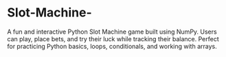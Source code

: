 # Slot-Machine-
A fun and interactive Python Slot Machine game built using NumPy. Users can play, place bets, and try their luck while tracking their balance. Perfect for practicing Python basics, loops, conditionals, and working with arrays.
